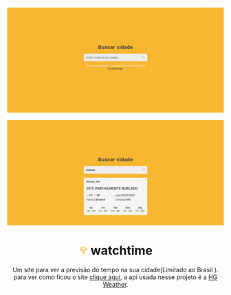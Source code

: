 <p align="center">
<img src="./assets/img/screenshot1.png" alt="watchtime - screenshot">
</p>
<p align="center">
<img src="./assets/img/screenshot.png" alt="watchtime - screenshot">
</p>
<h1 align="center"><img src="./assets/img/logo.svg" width="22px" height:="22cdpx"> watchtime</h1>
<p align="center">
Um site para ver a previsão do tempo na sua cidade(Limitado ao Brasil ). para ver como ficou o site <a href="https://lucasfernandodev.github.io/watchtime/">clique aqui</a>, a api usada nesse projeto é a <a href="https://console.hgbrasil.com/documentation/weather">HG Weather</a>.
</p>